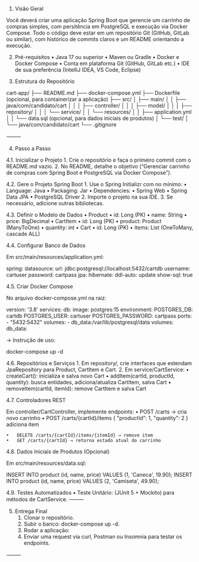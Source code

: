 

1. Visão Geral

Você deverá criar uma aplicação Spring Boot que gerencie um carrinho de compras simples, com persitência em PostgreSQL e execução via Docker Compose. Todo o código deve estar em um repositório Git (GitHub, GitLab ou similar), com histórico de commits claros e um README orientando a execução.


2. Pré-requisitos
	•	Java 17 ou superior
	•	Maven ou Gradle
	•	Docker e Docker Compose
	•	Conta em plataforma Git (GitHub, GitLab etc.)
	•	IDE de sua preferência (IntelliJ IDEA, VS Code, Eclipse)


3. Estrutura do Repositório

cart-app/
├── README.md
├── docker-compose.yml
├── Dockerfile             (opcional, para containerizar a aplicação)
├── src/
│   ├── main/
│   │   ├── java/com/candidato/cart
│   │   │   ├── controller/
│   │   │   ├── model/
│   │   │   ├── repository/
│   │   │   └── service/
│   │   └── resources/
│   │       ├── application.yml
│   │       └── data.sql    (opcional, para dados iniciais de produtos)
│   └── test/
│       └── java/com/candidato/cart
└── .gitignore


⸻

4. Passo a Passo

4.1. Inicializar o Projeto
	1.	Crie o repositório e faça o primeiro commit com o README.md vazio.
	2.	No README, detalhe o objetivo (“Gerenciar carrinho de compras com Spring Boot e PostgreSQL via Docker Compose”).

4.2. Gere o Projeto Spring Boot
	1.	Use o Spring Initializr com no mínimo:
	•	Language: Java
	•	Packaging: Jar
	•	Dependencies:
	•	Spring Web
	•	Spring Data JPA
	•	PostgreSQL Driver
	2.	Importe o projeto na sua IDE.
	3. Se necessário, adicione outras bibliotecas.

4.3. Definir o Modelo de Dados
	•	Product
	•	id: Long (PK)
	•	name: String
	•	price: BigDecimal
	•	CartItem
	•	id: Long (PK)
	•	product: Product (ManyToOne)
	•	quantity: int
	•	Cart
	•	id: Long (PK)
	•	items: List<CartItem> (OneToMany, cascade ALL)

4.4. Configurar Banco de Dados

Em src/main/resources/application.yml:

spring:
  datasource:
    url: jdbc:postgresql://localhost:5432/cartdb
    username: cartuser
    password: cartpass
  jpa:
    hibernate:
      ddl-auto: update
    show-sql: true

4.5. Criar Docker Compose

No arquivo docker-compose.yml na raiz:

version: '3.8'
services:
  db:
    image: postgres:15
    environment:
      POSTGRES_DB: cartdb
      POSTGRES_USER: cartuser
      POSTGRES_PASSWORD: cartpass
    ports:
      - "5432:5432"
    volumes:
      - db_data:/var/lib/postgresql/data
volumes:
  db_data:

→ Instrução de uso:

docker-compose up -d

4.6. Repositórios e Serviços
	1.	Em repository/, crie interfaces que estendam JpaRepository para Product, CartItem e Cart.
	2.	Em service/CartService:
	•	createCart(): inicializa e salva novo Cart
	•	addItem(cartId, productId, quantity): busca entidades, adiciona/atualiza CartItem, salva Cart
	•	removeItem(cartId, itemId): remove CartItem e salva Cart

4.7. Controladores REST

Em controller/CartController, implemente endpoints:
	•	POST /carts → cria novo carrinho
	•	POST /carts/{cartId}/items
{ "productId": 1, "quantity": 2 }
adiciona item

	•	DELETE /carts/{cartId}/items/{itemId} → remove item
	•	GET /carts/{cartId} → retorna estado atual do carrinho

4.8. Dados Iniciais de Produtos (Opcional)

Em src/main/resources/data.sql:

INSERT INTO product (id, name, price) VALUES (1, 'Caneca', 19.90);
INSERT INTO product (id, name, price) VALUES (2, 'Camiseta', 49.90);

4.9. Testes Automatizados
	•	Teste Unitário: (JUnit 5 + Mockito) para métodos de CartService.
⸻

5. Entrega Final
	1.	Clonar o repositório.
	2.	Subir o banco: docker-compose up -d.
	3.	Rodar a aplicação:
	4. 	Enviar uma request via curl, Postman ou Insomnia para testar os endpoints.

⸻
